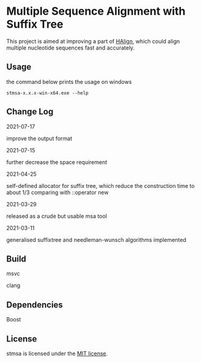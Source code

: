 # Multiple Sequence Alignment with Suffix Tree

This project is aimed at improving a part of [HAlign](https://github.com/malabz/HAlign), which could align multiple nucleotide sequences fast and accurately.

## Usage

the command below prints the usage on windows

```
stmsa-x.x.x-win-x64.exe --help
```

## Change Log

 2021-07-17

  improve the output format

 2021-07-15

  further decrease the space requirement

 2021-04-25

  self-defined allocator for suffix tree, which reduce the construction time to about 1/3 comparing with ::operator new

 2021-03-29

  released as a crude but usable msa tool

 2021-03-11

  generalised suffixtree and needleman-wunsch algorithms implemented

## Build

 msvc

 clang

## Dependencies

 Boost

## License

  stmsa is licensed under the [MIT license](https://github.com/malabz/stmsa-cpp/blob/main/LICENSE).
